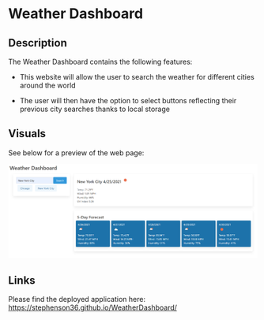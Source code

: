 # Weather Dashboard

## Description
The Weather Dashboard contains the following features:

* This website will allow the user to search the weather for different cities around the world

* The user will then have the option to select buttons reflecting their previous city searches thanks to local storage

## Visuals

See below for a preview of the web page:

![The final webpage should appear as shown here](./assets/images/webpage-example.png)

## Links

Please find the deployed application here: https://stephenson36.github.io/WeatherDashboard/